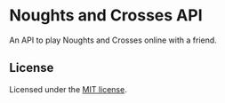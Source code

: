 # Noughts and Crosses API

An API to play Noughts and Crosses online with a friend.

## License

Licensed under the [MIT license](https://opensource.org/licenses/MIT).

